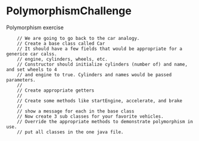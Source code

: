 # PolymorphismChallenge
Polymorphism exercise

	    // We are going to go back to the car analogy.
        // Create a base class called Car
        // It should have a few fields that would be appropriate for a generice car calss.
        // engine, cylinders, wheels, etc.
        // Constructor should initialize cylinders (number of) and name, and set wheels to 4
        // and engine to true. Cylinders and names would be passed parameters.
        //
        // Create appropriate getters
        //
        // Create some methods like startEngine, accelerate, and brake
        //
        // show a message for each in the base class
        // Now create 3 sub classes for your favorite vehicles.
        // Override the appropriate methods to demonstrate polymorphism in use.
        // put all classes in the one java file.
